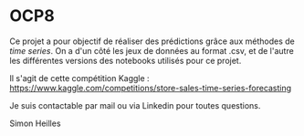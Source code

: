 # OCP8
Ce projet a pour objectif de réaliser des prédictions grâce aux méthodes de *time series*.
On a d'un côté les jeux de données au format .csv, et de l'autre les différentes versions des notebooks utilisés pour ce projet.

Il s'agit de cette compétition Kaggle : https://www.kaggle.com/competitions/store-sales-time-series-forecasting

Je suis contactable par mail ou via Linkedin pour toutes questions.

Simon Heilles
